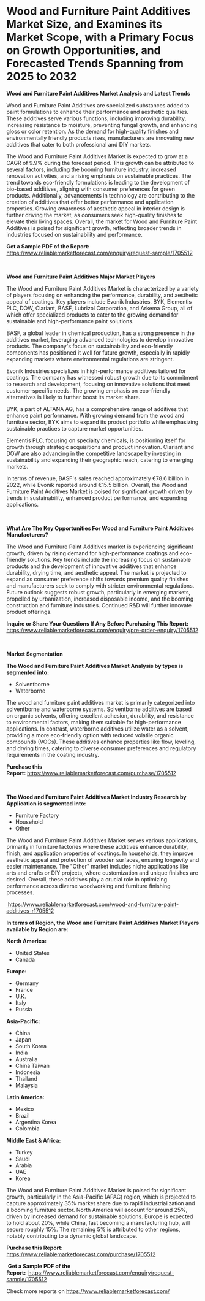 <p><h1>Wood and Furniture Paint Additives Market Size, and Examines its Market Scope, with a Primary Focus on Growth Opportunities, and Forecasted Trends Spanning from 2025 to 2032</h1></p><p><strong>Wood and Furniture Paint Additives Market Analysis and Latest Trends</strong></p>
<p><p>Wood and Furniture Paint Additives are specialized substances added to paint formulations to enhance their performance and aesthetic qualities. These additives serve various functions, including improving durability, increasing resistance to moisture, preventing fungal growth, and enhancing gloss or color retention. As the demand for high-quality finishes and environmentally friendly products rises, manufacturers are innovating new additives that cater to both professional and DIY markets.</p><p>The Wood and Furniture Paint Additives Market is expected to grow at a CAGR of 9.9% during the forecast period. This growth can be attributed to several factors, including the booming furniture industry, increased renovation activities, and a rising emphasis on sustainable practices. The trend towards eco-friendly formulations is leading to the development of bio-based additives, aligning with consumer preferences for green products. Additionally, advancements in technology are contributing to the creation of additives that offer better performance and application properties. Growing awareness of aesthetic appeal in interior design is further driving the market, as consumers seek high-quality finishes to elevate their living spaces. Overall, the market for Wood and Furniture Paint Additives is poised for significant growth, reflecting broader trends in industries focused on sustainability and performance.</p></p>
<p><strong>Get a Sample PDF of the Report:&nbsp;</strong> <a href="https://www.reliablemarketforecast.com/enquiry/request-sample/1705512?utm_campaign=1885&utm_medium=2&utm_source=Github&utm_content=ia&utm_term=09012025&utm_id=wood-and-furniture-paint-additives">https://www.reliablemarketforecast.com/enquiry/request-sample/1705512</a></p>
<p>&nbsp;</p>
<p><strong>Wood and Furniture Paint Additives Major Market Players</strong></p>
<p><p>The Wood and Furniture Paint Additives Market is characterized by a variety of players focusing on enhancing the performance, durability, and aesthetic appeal of coatings. Key players include Evonik Industries, BYK, Elementis PLC, DOW, Clariant, BASF, Lubrizol Corporation, and Arkema Group, all of which offer specialized products to cater to the growing demand for sustainable and high-performance paint solutions.</p><p>BASF, a global leader in chemical production, has a strong presence in the additives market, leveraging advanced technologies to develop innovative products. The company's focus on sustainability and eco-friendly components has positioned it well for future growth, especially in rapidly expanding markets where environmental regulations are stringent.</p><p>Evonik Industries specializes in high-performance additives tailored for coatings. The company has witnessed robust growth due to its commitment to research and development, focusing on innovative solutions that meet customer-specific needs. The growing emphasis on eco-friendly alternatives is likely to further boost its market share.</p><p>BYK, a part of ALTANA AG, has a comprehensive range of additives that enhance paint performance. With growing demand from the wood and furniture sector, BYK aims to expand its product portfolio while emphasizing sustainable practices to capture market opportunities.</p><p>Elementis PLC, focusing on specialty chemicals, is positioning itself for growth through strategic acquisitions and product innovation. Clariant and DOW are also advancing in the competitive landscape by investing in sustainability and expanding their geographic reach, catering to emerging markets.</p><p>In terms of revenue, BASF's sales reached approximately €78.6 billion in 2022, while Evonik reported around €15.5 billion. Overall, the Wood and Furniture Paint Additives Market is poised for significant growth driven by trends in sustainability, enhanced product performance, and expanding applications.</p></p>
<p>&nbsp;</p>
<p><strong>What Are The Key Opportunities For Wood and Furniture Paint Additives Manufacturers?</strong></p>
<p><p>The Wood and Furniture Paint Additives market is experiencing significant growth, driven by rising demand for high-performance coatings and eco-friendly solutions. Key trends include the increasing focus on sustainable products and the development of innovative additives that enhance durability, drying time, and aesthetic appeal. The market is projected to expand as consumer preference shifts towards premium quality finishes and manufacturers seek to comply with stricter environmental regulations. Future outlook suggests robust growth, particularly in emerging markets, propelled by urbanization, increased disposable income, and the booming construction and furniture industries. Continued R&D will further innovate product offerings.</p></p>
<p><strong>Inquire or Share Your Questions If Any Before Purchasing This Report:</strong> <a href="https://www.reliablemarketforecast.com/enquiry/pre-order-enquiry/1705512?utm_campaign=1885&utm_medium=2&utm_source=Github&utm_content=ia&utm_term=09012025&utm_id=wood-and-furniture-paint-additives">https://www.reliablemarketforecast.com/enquiry/pre-order-enquiry/1705512</a></p>
<p>&nbsp;</p>
<p><strong>Market Segmentation</strong></p>
<p><strong>The Wood and Furniture Paint Additives Market Analysis by types is segmented into:</strong></p>
<p><ul><li>Solventborne</li><li>Waterborne</li></ul></p>
<p><p>The wood and furniture paint additives market is primarily categorized into solventborne and waterborne systems. Solventborne additives are based on organic solvents, offering excellent adhesion, durability, and resistance to environmental factors, making them suitable for high-performance applications. In contrast, waterborne additives utilize water as a solvent, providing a more eco-friendly option with reduced volatile organic compounds (VOCs). These additives enhance properties like flow, leveling, and drying times, catering to diverse consumer preferences and regulatory requirements in the coating industry.</p></p>
<p><strong>Purchase this Report:&nbsp;</strong><a href="https://www.reliablemarketforecast.com/purchase/1705512?utm_campaign=1885&utm_medium=2&utm_source=Github&utm_content=ia&utm_term=09012025&utm_id=wood-and-furniture-paint-additives">https://www.reliablemarketforecast.com/purchase/1705512</a></p>
<p>&nbsp;</p>
<p><strong>The Wood and Furniture Paint Additives Market Industry Research by Application is segmented into:</strong></p>
<p><ul><li>Furniture Factory</li><li>Household</li><li>Other</li></ul></p>
<p><p>The Wood and Furniture Paint Additives Market serves various applications, primarily in furniture factories where these additives enhance durability, finish, and application properties of coatings. In households, they improve aesthetic appeal and protection of wooden surfaces, ensuring longevity and easier maintenance. The "Other" market includes niche applications like arts and crafts or DIY projects, where customization and unique finishes are desired. Overall, these additives play a crucial role in optimizing performance across diverse woodworking and furniture finishing processes.</p></p>
<p><a href="https://www.reliablemarketforecast.com/wood-and-furniture-paint-additives-r1705512?utm_campaign=1885&utm_medium=2&utm_source=Github&utm_content=ia&utm_term=09012025&utm_id=wood-and-furniture-paint-additives">&nbsp;https://www.reliablemarketforecast.com/wood-and-furniture-paint-additives-r1705512</a></p>
<p><strong>In terms of Region, the Wood and Furniture Paint Additives Market Players available by Region are:</strong></p>
<p>
    <p> <strong> North America: </strong>
        <ul>
            <li>United States</li>
            <li>Canada</li>
        </ul>
        </p> 
    <p> <strong> Europe: </strong>
        <ul>
            <li>Germany</li>
            <li>France</li>
            <li>U.K.</li>
            <li>Italy</li>
            <li>Russia</li>
        </ul>
        </p> 
    <p> <strong> Asia-Pacific: </strong>
        <ul>
            <li>China</li>
            <li>Japan</li>
            <li>South Korea</li>
            <li>India</li>
            <li>Australia</li>
            <li>China Taiwan</li>
            <li>Indonesia</li>
            <li>Thailand</li>
            <li>Malaysia</li>
        </ul>
        </p> 
    <p> <strong> Latin America: </strong>
        <ul>
            <li>Mexico</li>
            <li>Brazil</li>
            <li>Argentina Korea</li>
            <li>Colombia</li>
        </ul>
        </p> 
    <p> <strong> Middle East & Africa: </strong>
        <ul>
            <li>Turkey</li>
            <li>Saudi</li>
            <li>Arabia</li>
            <li>UAE</li>
            <li>Korea</li>
        </ul>
    </p>
    </p>
<p><p>The Wood and Furniture Paint Additives Market is poised for significant growth, particularly in the Asia-Pacific (APAC) region, which is projected to capture approximately 35% market share due to rapid industrialization and a booming furniture sector. North America will account for around 25%, driven by increased demand for sustainable solutions. Europe is expected to hold about 20%, while China, fast becoming a manufacturing hub, will secure roughly 15%. The remaining 5% is attributed to other regions, notably contributing to a dynamic global landscape.</p></p>
<p><strong>Purchase this Report: </strong><a href="https://www.reliablemarketforecast.com/purchase/1705512?utm_campaign=1885&utm_medium=2&utm_source=Github&utm_content=ia&utm_term=09012025&utm_id=wood-and-furniture-paint-additives">https://www.reliablemarketforecast.com/purchase/1705512</a></p>
<p>&nbsp;<strong>Get a Sample PDF of the Report:&nbsp;&nbsp;</strong><a href="https://www.reliablemarketforecast.com/enquiry/request-sample/1705512?utm_campaign=1885&utm_medium=2&utm_source=Github&utm_content=ia&utm_term=09012025&utm_id=wood-and-furniture-paint-additives">https://www.reliablemarketforecast.com/enquiry/request-sample/1705512</a></p>
<p><strong></strong></p>
<p>Check more reports on <a href="https://www.reliablemarketforecast.com/?utm_campaign=1885&utm_medium=2&utm_source=Github&utm_content=ia&utm_term=09012025&utm_id=wood-and-furniture-paint-additives">https://www.reliablemarketforecast.com/</a></p>